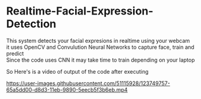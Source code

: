 # Realtime-Facial-Expression-Detection
This system detects your facial expresions in realtime using your webcam <br>
it uses OpenCV and Convulution Neural Networks to capture face, train  and predict <br>
Since the code uses CNN it may take time to train depending on your laptop

So Here's is a video of output of the code after executing

https://user-images.githubusercontent.com/51115928/123749757-65a5dd00-d8d3-11eb-9890-5eecb5f3b6eb.mp4


